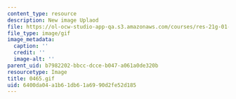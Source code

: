 ```yaml
---
content_type: resource
description: New image Uplaod
file: https://ol-ocw-studio-app-qa.s3.amazonaws.com/courses/res-21g-01-kana-spring-2010/6400da04a1b61db61a6990d2fe52d185_0465.gif
file_type: image/gif
image_metadata:
  caption: ''
  credit: ''
  image-alt: ''
parent_uid: b7982202-bbcc-dcce-b047-a061a0de320b
resourcetype: Image
title: 0465.gif
uid: 6400da04-a1b6-1db6-1a69-90d2fe52d185
---
```

